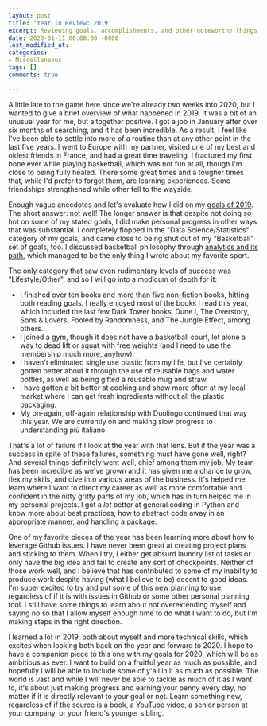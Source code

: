 ```yaml
---
layout: post
title: 'Year in Review: 2019'
excerpt: Reviewing goals, accomplishments, and other noteworthy things from 2019
date: 2020-01-11 00:00:00 -0800
last_modified_at: 
categories:
- Miscellaneous
tags: []
comments: true

---
```

A little late to the game here since we're already two weeks into 2020, but I wanted to give a brief overview of what happened in 2019. It was a bit of an unusual year for me, but altogether positive. I got a job in January after over six months of searching, and it has been incredible. As a result, I feel like I've been able to settle into more of a routine than at any other point in the last five years. I went to Europe with my partner, visited one of my best and oldest friends in France, and had a great time traveling. I fractured my first bone ever while playing basketball, which was not fun at all, though I'm close to being fully healed. There some great times and a tougher times that, while I'd prefer to forget them, are learning experiences. Some friendships strengthened while other fell to the wayside.

Enough vague anecdotes and let's evaluate how I did on my [goals of 2019](). The short answer: not well! The longer answer is that despite not doing so hot on some of my stated goals, I did make personal progress in other ways that was substantial. I completely flopped in the "Data Science/Statistics" category of my goals, and came close to being shut out of my "Basketball" set of goals, too. I discussed basketball philosophy through [analytics and its path](), which managed to be the only thing I wrote about my favorite sport.

The only category that saw even rudimentary levels of success was "Lifestyle/Other", and so I will go into a modicum of depth for it:

* I finished over ten books and more than five non-fiction books, hitting both reading goals. I really enjoyed most of the books I read this year, which included the last few Dark Tower books, Dune I, The Overstory, Sons & Lovers, Fooled by Randomness, and The Jungle Effect, among others.
* I joined a gym, though it does not have a basketball court, let alone a way to  dead lift or squat with free weights (and I need to use the membership much more, anyhow).
* I haven't eliminated single use plastic from my life, but I've certainly gotten better about it through the use of reusable bags and water bottles, as well as being gifted a reusable mug and straw.
* I have gotten a bit better at cooking and show more often at my local market where I can get fresh ingredients without all the plastic packaging.
* My on-again, off-again relationship with Duolingo continued that way this year. We are currently on and making slow progress to understanding più italiano.

That's a lot of failure if I look at the year with that lens. But if the year was a success in spite of these failures, something must have gone well, right? And several things definitely went well, chief among them my job. My team has been incredible as we've grown and it has given me a chance to grow, flex my skills, and dive into various areas of the business. It's helped me learn where I want to direct my career as well as more comfortable and confident in the nitty gritty parts of my job, which has in turn helped me in my personal projects. I got a _lot_ better at general coding in Python and know more about best practices, how to abstract code away in an appropriate manner, and handling a package.

One of my favorite pieces of the year has been learning more about how to leverage Github issues. I have never been great at creating project plans and sticking to them. When I try, I either get absurd laundry list of tasks or only have the big idea and fail to create any sort of checkpoints. Neither of those work well, and I believe that has contributed to some of my inability to produce work despite having (what I believe to be) decent to good ideas. I'm super excited to try and put some of this new planning to use, regardless of if it is with issues in Github or some other personal planning tool. I still have some things to learn about not overextending myself and saying no so that I allow myself enough time to do what I want to do, but I'm making steps in the right direction.

I learned a lot in 2019, both about myself and more technical skills, which excites when looking both back on the year and forward to 2020. I hope to have a companion piece to this one with my goals for 2020, which will be as ambitious as ever. I want to build on a fruitful year as much as possible, and hopefully I will be able to include some of y'all in it as much as possible. The world is vast and while I will never be able to tackle as much of it as I want to, it's about just making progress and earning your penny every day, no matter if it is directly relevant to your goal or not. Learn something new, regardless of if the source is a book, a YouTube video, a senior person at your company, or your friend's younger sibling.